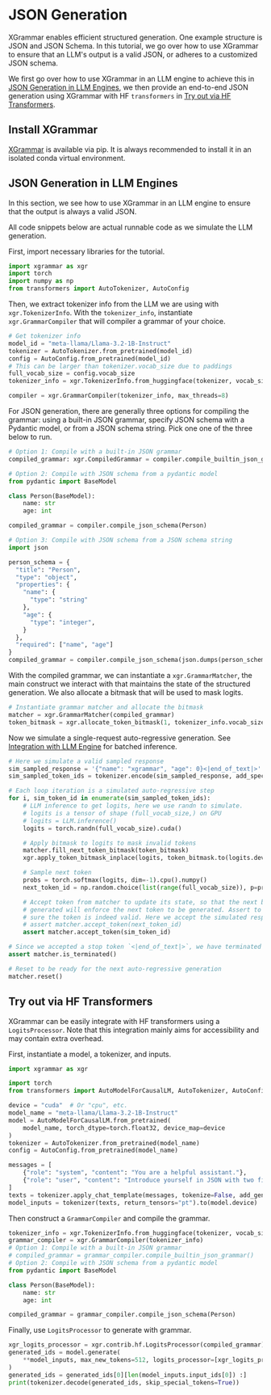 # JSON Generation

XGrammar enables efficient structured generation. One example structure is JSON and JSON Schema.
In this tutorial, we go over how to use XGrammar to ensure that an LLM's output is a
valid JSON, or adheres to a customized JSON schema.

We first go over how to use XGrammar in an LLM engine to achieve this in
[JSON Generation in LLM Engines](#json-generation-in-llm-engines), we then provide
an end-to-end JSON generation using XGrammar with HF `transformers` in
[Try out via HF Transformers](#try-out-via-hf-transformers).

## Install XGrammar

[XGrammar](../start/installation) is available via pip.
It is always recommended to install it in an isolated conda virtual environment.

## JSON Generation in LLM Engines

In this section, we see how to use XGrammar in an LLM engine to ensure that the output is
always a valid JSON.

All code snippets below are actual runnable code as we simulate the LLM generation.

First, import necessary libraries for the tutorial.

```python
import xgrammar as xgr
import torch
import numpy as np
from transformers import AutoTokenizer, AutoConfig
```

Then, we extract tokenizer info from the LLM we are using with `xgr.TokenizerInfo`. With
the `tokenizer_info`, instantiate `xgr.GrammarCompiler` that will compiler a grammar of
your choice.

```python
# Get tokenizer info
model_id = "meta-llama/Llama-3.2-1B-Instruct"
tokenizer = AutoTokenizer.from_pretrained(model_id)
config = AutoConfig.from_pretrained(model_id)
# This can be larger than tokenizer.vocab_size due to paddings
full_vocab_size = config.vocab_size
tokenizer_info = xgr.TokenizerInfo.from_huggingface(tokenizer, vocab_size=full_vocab_size)

compiler = xgr.GrammarCompiler(tokenizer_info, max_threads=8)
```

For JSON generation, there are generally three options for compiling the grammar: using a built-in
JSON grammar, specify JSON schema with a Pydantic model, or from a JSON schema string. Pick one
one of the three below to run.

```python
# Option 1: Compile with a built-in JSON grammar
compiled_grammar: xgr.CompiledGrammar = compiler.compile_builtin_json_grammar()
```

```python
# Option 2: Compile with JSON schema from a pydantic model
from pydantic import BaseModel

class Person(BaseModel):
    name: str
    age: int

compiled_grammar = compiler.compile_json_schema(Person)
```

```python
# Option 3: Compile with JSON schema from a JSON schema string
import json

person_schema = {
  "title": "Person",
  "type": "object",
  "properties": {
    "name": {
      "type": "string"
    },
    "age": {
      "type": "integer",
    }
  },
  "required": ["name", "age"]
}
compiled_grammar = compiler.compile_json_schema(json.dumps(person_schema))
```

With the compiled grammar, we can instantiate a `xgr.GrammarMatcher`, the main construct
we interact with that maintains the state of the structured generation. We also allocate a
bitmask that will be used to mask logits.

```python
# Instantiate grammar matcher and allocate the bitmask
matcher = xgr.GrammarMatcher(compiled_grammar)
token_bitmask = xgr.allocate_token_bitmask(1, tokenizer_info.vocab_size)
```

Now we simulate a single-request auto-regressive generation. See [Integration with LLM Engine](engine_integration.md)
for batched inference.

```python
# Here we simulate a valid sampled response
sim_sampled_response = '{"name": "xgrammar", "age": 0}<|end_of_text|>'
sim_sampled_token_ids = tokenizer.encode(sim_sampled_response, add_special_tokens=False)

# Each loop iteration is a simulated auto-regressive step
for i, sim_token_id in enumerate(sim_sampled_token_ids):
    # LLM inference to get logits, here we use randn to simulate.
    # logits is a tensor of shape (full_vocab_size,) on GPU
    # logits = LLM.inference()
    logits = torch.randn(full_vocab_size).cuda()

    # Apply bitmask to logits to mask invalid tokens
    matcher.fill_next_token_bitmask(token_bitmask)
    xgr.apply_token_bitmask_inplace(logits, token_bitmask.to(logits.device))

    # Sample next token
    probs = torch.softmax(logits, dim=-1).cpu().numpy()
    next_token_id = np.random.choice(list(range(full_vocab_size)), p=probs)

    # Accept token from matcher to update its state, so that the next bitmask
    # generated will enforce the next token to be generated. Assert to make
    # sure the token is indeed valid. Here we accept the simulated response
    # assert matcher.accept_token(next_token_id)
    assert matcher.accept_token(sim_token_id)

# Since we accepted a stop token `<|end_of_text|>`, we have terminated
assert matcher.is_terminated()

# Reset to be ready for the next auto-regressive generation
matcher.reset()
```

## Try out via HF Transformers

XGrammar can be easily integrate with HF transformers using a `LogitsProcessor`. Note that
this integration mainly aims for accessibility and may contain extra overhead.

First, instantiate a model, a tokenizer, and inputs.

```python
import xgrammar as xgr

import torch
from transformers import AutoModelForCausalLM, AutoTokenizer, AutoConfig

device = "cuda"  # Or "cpu", etc.
model_name = "meta-llama/Llama-3.2-1B-Instruct"
model = AutoModelForCausalLM.from_pretrained(
    model_name, torch_dtype=torch.float32, device_map=device
)
tokenizer = AutoTokenizer.from_pretrained(model_name)
config = AutoConfig.from_pretrained(model_name)

messages = [
    {"role": "system", "content": "You are a helpful assistant."},
    {"role": "user", "content": "Introduce yourself in JSON with two fields: name and age."},
]
texts = tokenizer.apply_chat_template(messages, tokenize=False, add_generation_prompt=True)
model_inputs = tokenizer(texts, return_tensors="pt").to(model.device)
```

Then construct a `GrammarCompiler` and compile the grammar.

```python
tokenizer_info = xgr.TokenizerInfo.from_huggingface(tokenizer, vocab_size=config.vocab_size)
grammar_compiler = xgr.GrammarCompiler(tokenizer_info)
# Option 1: Compile with a built-in JSON grammar
# compiled_grammar = grammar_compiler.compile_builtin_json_grammar()
# Option 2: Compile with JSON schema from a pydantic model
from pydantic import BaseModel

class Person(BaseModel):
    name: str
    age: int

compiled_grammar = grammar_compiler.compile_json_schema(Person)
```

Finally, use `LogitsProcessor` to generate with grammar.

```python
xgr_logits_processor = xgr.contrib.hf.LogitsProcessor(compiled_grammar)
generated_ids = model.generate(
    **model_inputs, max_new_tokens=512, logits_processor=[xgr_logits_processor]
)
generated_ids = generated_ids[0][len(model_inputs.input_ids[0]) :]
print(tokenizer.decode(generated_ids, skip_special_tokens=True))
```
